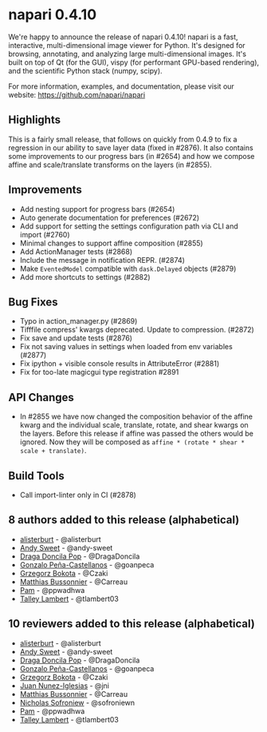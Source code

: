 # napari 0.4.10

We're happy to announce the release of napari 0.4.10!
napari is a fast, interactive, multi-dimensional image viewer for Python.
It's designed for browsing, annotating, and analyzing large multi-dimensional
images. It's built on top of Qt (for the GUI), vispy (for performant GPU-based
rendering), and the scientific Python stack (numpy, scipy).

For more information, examples, and documentation, please visit our website:
https://github.com/napari/napari

## Highlights

This is a fairly small release, that follows on quickly from 0.4.9 to fix a regression in
our ability to save layer data (fixed in #2876). It also contains some improvements to our
progress bars (in #2654) and how we compose affine and scale/translate transforms on the
layers (in #2855).

## Improvements

- Add nesting support for progress bars (#2654)
- Auto generate documentation for preferences (#2672)
- Add support for setting the settings configuration path via CLI and import (#2760)
- Minimal changes to support affine composition (#2855)
- Add ActionManager tests (#2868)
- Include the message in notification REPR. (#2874)
- Make `EventedModel` compatible with `dask.Delayed` objects (#2879)
- Add more shortcuts to settings (#2882)

## Bug Fixes

- Typo in action_manager.py (#2869)
- Tifffile compress' kwargs deprecated. Update to compression. (#2872)
- Fix save and update tests (#2876)
- Fix not saving values in settings when loaded from env variables (#2877)
- Fix ipython + visible console results in AttributeError (#2881)
- Fix for too-late magicgui type registration #2891

## API Changes

- In #2855 we have now changed the composition behavior of the affine kwarg and the individual
  scale, translate, rotate, and shear kwargs on the layers. Before this release if affine was passed
  the others would be ignored. Now they will be composed as `affine * (rotate * shear * scale + translate)`.

## Build Tools

- Call import-linter only in CI (#2878)

## 8 authors added to this release (alphabetical)

- [alisterburt](https://github.com/napari/napari/commits?author=alisterburt) - @alisterburt
- [Andy Sweet](https://github.com/napari/napari/commits?author=andy-sweet) - @andy-sweet
- [Draga Doncila Pop](https://github.com/napari/napari/commits?author=DragaDoncila) - @DragaDoncila
- [Gonzalo Peña-Castellanos](https://github.com/napari/napari/commits?author=goanpeca) - @goanpeca
- [Grzegorz Bokota](https://github.com/napari/napari/commits?author=Czaki) - @Czaki
- [Matthias Bussonnier](https://github.com/napari/napari/commits?author=Carreau) - @Carreau
- [Pam](https://github.com/napari/napari/commits?author=ppwadhwa) - @ppwadhwa
- [Talley Lambert](https://github.com/napari/napari/commits?author=tlambert03) - @tlambert03

## 10 reviewers added to this release (alphabetical)

- [alisterburt](https://github.com/napari/napari/commits?author=alisterburt) - @alisterburt
- [Andy Sweet](https://github.com/napari/napari/commits?author=andy-sweet) - @andy-sweet
- [Draga Doncila Pop](https://github.com/napari/napari/commits?author=DragaDoncila) - @DragaDoncila
- [Gonzalo Peña-Castellanos](https://github.com/napari/napari/commits?author=goanpeca) - @goanpeca
- [Grzegorz Bokota](https://github.com/napari/napari/commits?author=Czaki) - @Czaki
- [Juan Nunez-Iglesias](https://github.com/napari/napari/commits?author=jni) - @jni
- [Matthias Bussonnier](https://github.com/napari/napari/commits?author=Carreau) - @Carreau
- [Nicholas Sofroniew](https://github.com/napari/napari/commits?author=sofroniewn) - @sofroniewn
- [Pam](https://github.com/napari/napari/commits?author=ppwadhwa) - @ppwadhwa
- [Talley Lambert](https://github.com/napari/napari/commits?author=tlambert03) - @tlambert03
